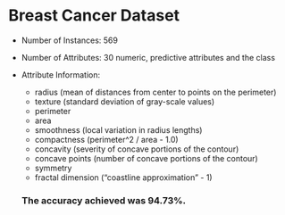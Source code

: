 # Breast Cancer Dataset #

* Number of Instances: 569
* Number of Attributes: 30 numeric, predictive attributes and the class
* Attribute Information:
 	* radius (mean of distances from center to points on the perimeter)
  * texture (standard deviation of gray-scale values)
  * perimeter
  * area
  * smoothness (local variation in radius lengths)
  * compactness (perimeter^2 / area - 1.0)
  * concavity (severity of concave portions of the contour)
  * concave points (number of concave portions of the contour)
  * symmetry
  * fractal dimension (“coastline approximation” - 1)
  
  ### The accuracy achieved was 94.73%. ###
